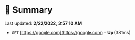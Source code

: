 # 📖 Summary
Last updated: **2/22/2022, 3:57:10 AM**

- `GET` [https://google.com](https://google.com) - **Up** (381ms)

